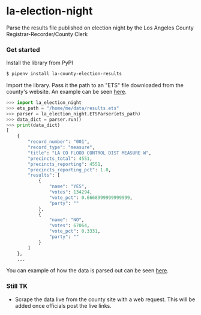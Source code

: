 # la-election-night

Parse the results file published on election night by the Los Angeles County Registrar-Recorder/County Clerk

### Get started

Install the library from PyPI

```bash
$ pipenv install la-county-election-results
```

Import the library. Pass it the path to an "ETS" file downloaded from the county's website. An example can be seen [here](test_data/0018nov18-end.ets).

```python
>>> import la_election_night
>>> ets_path = "/home/me/data/results.ets"
>>> parser = la_election_night.ETSParser(ets_path)
>>> data_dict = parser.run()
>>> print(data_dict)
[
    {
        "record_number": "001",
        "record_type": "measure",
        "title": "LA CO FLOOD CONTROL DIST MEASURE W",
        "precincts_total": 4551,
        "precincts_reporting": 4551,
        "precincts_reporting_pct": 1.0,
        "results": [
            {
                "name": "YES",
                "votes": 134294,
                "vote_pct": 0.6668999999999999,
                "party": ""
            },
            {
                "name": "NO",
                "votes": 67064,
                "vote_pct": 0.3331,
                "party": ""
            }
        ]
    },
    ...
```

You can example of how the data is parsed out can be seen [here](test_data/0018nov18-end.json).


### Still TK

* Scrape the data live from the county site with a web request. This will be added once officials post the live links.
